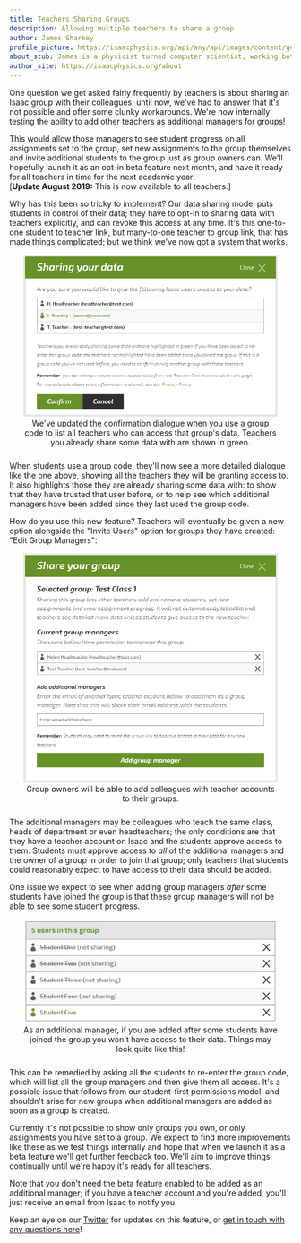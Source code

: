 ```yaml
---
title: Teachers Sharing Groups
description: Allowing multiple teachers to share a group.
author: James Sharkey
profile_picture: https://isaacphysics.org/api/any/api/images/content/general_pages/about_us/photos/js.png
about_stub: James is a physicist turned computer scientist, working both on physics and computing for Isaac
author_site: https://isaacphysics.org/about
---
```

One question we get asked fairly frequently by teachers is about sharing an Isaac group with their colleagues; until now, we've had to answer that it's not possible and offer some clunky workarounds. We're now internally testing the ability to add other teachers as additional managers for groups!

This would allow those managers to see student progress on all assignments set to the group, set new assignments to the group themselves and invite additional students to the group just as group owners can. We'll hopefully launch it as an opt-in beta feature next month, and have it ready for all teachers in time for the next academic year!
<br>[<b>Update August 2019:</b> This is now available to all teachers.]

Why has this been so tricky to implement? Our data sharing model puts students in control of their data; they have to opt-in to sharing data with teachers explicitly, and can revoke this access at any time. It's this one-to-one student to teacher link, but many-to-one teacher to group link, that has made things complicated; but we think we've now got a system that works.

<figure style="text-align:center;margin:15px auto 25px auto;width:90%;">
    <img src="/images/sharing-groups/auth-dialogue-box.png" alt="The new sharing confirmation dialogue box, listing the names and emails of all teachers who manage the group.">
    <figcaption>We've updated the confirmation dialogue when you use a group code to list all teachers who can access that group's data. Teachers you already share some data with are shown in green.</figcaption>
</figure>

When students use a group code, they'll now see a more detailed dialogue like the one above, showing all the teachers they will be granting access to. It also highlights those they are already sharing some data with: to show that they have trusted that user before, or to help see which additional managers have been added since they last used the group code.

How do you use this new feature? Teachers will eventually be given a new option alongside the "Invite Users" option for groups they have created: "Edit Group Managers":
<figure style="text-align:center;margin:15px auto 25px auto;width:90%;">
    <img src="/images/sharing-groups/add-managers-dialogue-box.png" alt="The new edit group manager interface, listing the names and emails of all teachers who manage the group.">
    <figcaption>Group owners will be able to add colleagues with teacher accounts to their groups.</figcaption>
</figure>

The additional managers may be colleagues who teach the same class, heads of department or even headteachers; the only conditions are that they have a teacher account on Isaac and the students approve access to them. Students must approve access to _all_ of the additional managers and the owner of a group in order to join that group; only teachers that students could reasonably expect to have access to their data should be added.

One issue we expect to see when adding group managers _after_ some students have joined the group is that these group managers will not be able to see some student progress.
<figure style="text-align:center;margin:15px auto 25px auto;width:90%;">
    <img src="/images/sharing-groups/group-student-list.png" alt="A list of students ion the group; only one of them has approved access to this additional manager.">
    <figcaption>As an additional manager, if you are added after some students have joined the group you won't have access to their data. Things may look quite like this!</figcaption>
</figure>

This can be remedied by asking all the students to re-enter the group code, which will list all the group managers and then give them all access. It's a possible issue that follows from our student-first permissions model, and shouldn't arise for new groups when additional managers are added as soon as a group is created.

Currently it's not possible to show only groups you own, or only assignments you have set to a group. We expect to find more improvements like these as we test things internally and hope that when we launch it as a beta feature we'll get further feedback too. We'll aim to improve things continually until we're happy it's ready for all teachers.

Note that you don't need the beta feature enabled to be added as an additional manager; if you have a teacher account and you're added, you'll just receive an email from Isaac to notify you.

Keep an eye on our <a href="https://twitter.com/isaacphysics" target="_blank">Twitter</a> for updates on this feature, or <a href="https://isaacphysics.org/contact?subject=Multiple%20Teachers%20per%20Group" target="_blank">get in touch with any questions here</a>!

